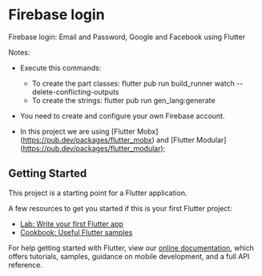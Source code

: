 # Firebase login

Firebase login: Email and Password, Google and Facebook using Flutter

Notes:
 - Execute this commands:
   - To create the part classes: flutter pub run build_runner watch --delete-conflicting-outputs
   - To create the strings: flutter pub run gen_lang:generate
  
 - You need to create and configure your own Firebase account. 
 
 - In this project we are using [Flutter Mobx] (https://pub.dev/packages/flutter_mobx) and [Flutter Modular] (https://pub.dev/packages/flutter_modular);

## Getting Started

This project is a starting point for a Flutter application.

A few resources to get you started if this is your first Flutter project:

- [Lab: Write your first Flutter app](https://flutter.dev/docs/get-started/codelab)
- [Cookbook: Useful Flutter samples](https://flutter.dev/docs/cookbook)

For help getting started with Flutter, view our
[online documentation](https://flutter.dev/docs), which offers tutorials,
samples, guidance on mobile development, and a full API reference.

